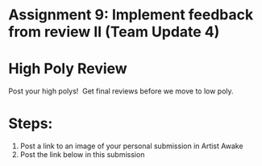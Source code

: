 # Assignment 9: Implement feedback from review II (Team Update 4)

<h1 id="dom-i">High Poly Review</h1>
<p>Post your high polys!&nbsp; Get final reviews before we move to low poly.</p>
<h1 id="dom-i">Steps:</h1>
<ol>
<li>Post a link to an image of your personal submission in Artist Awake</li>
<li>Post the link below in this submission</li>
</ol>
<p>&nbsp;</p>